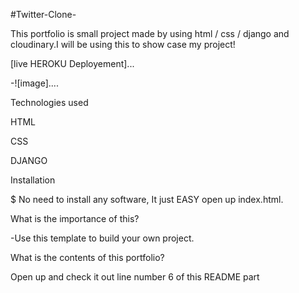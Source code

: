 #Twitter-Clone-

This portfolio is small project made by using html / css / django and cloudinary.I will be using this to show case my project!

[live HEROKU Deployement]...

-![image]....

Technologies used

HTML

CSS

DJANGO

Installation

$ No need to install any software, It just EASY open up index.html.

What is the importance of this?

-Use this template to build your own project.

What is the contents of this portfolio?

Open up and check it out line number 6 of this README part
